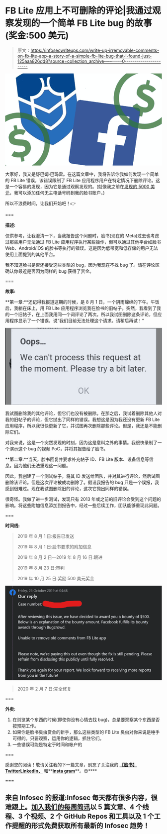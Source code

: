 # FB Lite 应用上不可删除的评论|我通过观察发现的一个简单 FB Lite bug 的故事(奖金:500 美元)

> 原文：<https://infosecwriteups.com/write-up-irremovable-comments-on-fb-lite-app-a-story-of-a-simple-fb-lite-bug-that-i-found-just-125aaa826dd8?source=collection_archive---------0----------------------->

![](img/9f2af645cd1077b70be3c54f9c3dcfc9.png)

大家好，我又是舒巴姆·巴玛雷。在这篇文章中，我将告诉你我如何发现一个简单的 FB Lite 错误，该错误限制了 FB Lite 应用程序用户在特定情况下删除评论。这是一个容易的发现，因为它是通过观察发现的。(就像我之前在[发现的 5000 美元](https://medium.com/@theshubh77/write-up-missing-rate-limiting-how-i-was-able-to-add-any-unowned-phone-number-to-my-fb-account-fe4d7e67cf10)，我可以添加任何无主电话号码到我的脸书账户。)

所以不浪费时间，让我们开始吧！👉

===

**描述:**

仅供参考，让我澄清一下，当我报告这个问题时，脸书(现在的 Meta)过去也考虑过那些用户无法通过 FB Lite 应用程序执行某些操作，但可以通过其他平台如脸书 Web、Android/iOS 的脸书等执行的错误。这是因为低带宽和低存储的用户无法使用上面提到的其他平台。

我不知道脸书是否还接受这些类型的 bug，因为我现在不找 bug 了。请在评论区确认你最近是否因为同样的 bug 获得了赏金。

===

**故事:**

**第一章:**还记得我报道这期的时候，是 8 月 1 日，一个阴雨绵绵的下午。午饭后，我躺在床上，用 FB Lite 应用程序浏览我在脸书的旧帖子。突然，我看到了我的一个旧帖子，在上面我用同一个词评论了两次。所以我试图删除这条评论，但应用程序显示了一个错误，说“我们目前无法处理这个请求。请稍后再试！”

![](img/ed4824a285b992bf6e0a846618e1f0c7.png)

我试图删除我的其他评论，但它们也没有被删除。在那之后，我试着删除其他人对我的旧帖子的评论，但它抛出了同样的错误。我想这是因为我还没有更新 FB Lite 应用程序，所以我很快更新了它，并试图再次删除那些评论。但是，我还是不能删除它们。

对我来说，这是一个突然发现的时刻，因为这是意料之外的事情。我很快录制了一个演示这个 bug 的视频 PoC，并将其报告给了脸书。

**第二章:**当天，脸书回复并要求补充帖子 ID、FB Lite 版本、设备信息等信息。因为他们无法重现这一问题。

因此，我创建了一个测试帖子，将其 ID 发送给团队，并对其进行评论，然后试图删除该评论。但是这次评论被成功删除了。假设我报告的 bug 只是一个误报，我感到很难过。现在我试图删除旧的评论，这次它抛出同样的错误。

很奇怪。我做了进一步测试，发现只有 2013 年或之前的旧评论会受到这个问题的影响。将这些附加信息添加到报告中，经过一些后续工作，团队能够重现此问题。

===

**时间线:**

> 2019 年 8 月 1 日:报告已发送
> 
> 2019 年 8 月 1 日:脸书要求的附加信息
> 
> 2019 年 8 月 2 日—2019 年 8 月 16 日:跟进
> 
> 2019 年 8 月 23 日:审判
> 
> 2019 年 10 月 25 日:奖励 500 美元奖金

![](img/fb942d5a66be29b4f87858464b96f39f.png)

> 2020 年 2 月 7 日:完全修复

===

**外卖:**

1.  在浏览某个东西的时候(即使你没有心情去找 bug)，总是要观察某个东西是否按预期工作。
2.  如果你是脸书臭虫赏金的新手，那么这些类型的 FB Lite 臭虫对你来说是唾手可得的。只要观察，运用你的逻辑，抓住它们。
3.  一些错误可能是特定于时间和帐户的

===

感谢您的阅读！敬请关注我的下一篇文章，别忘了关注我的 [**【脸书】**](http://facebook.com/theshubh77)[**Twitter**](http://twitter.com/theshubh77)[**LinkedIn、**](https://linkedin.com/in/theshubh77) 和**[**insta gram**](http://instagram.com/theshubh77)**。😊****

**===**

## **来自 Infosec 的报道:Infosec 每天都有很多内容，很难跟上。[加入我们的每周简讯](https://weekly.infosecwriteups.com/)以 5 篇文章、4 个线程、3 个视频、2 个 GitHub Repos 和工具以及 1 个工作提醒的形式免费获取所有最新的 Infosec 趋势！**
